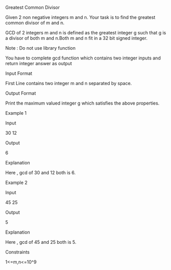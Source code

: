 Greatest Common Divisor

Given 2 non negative integers m and n. Your task is to find the greatest common divisor of m and n.

GCD of 2 integers m and n is defined as the greatest integer g such that g is a divisor of both m and n.Both m and n fit in a 32 bit signed integer.

Note : Do not use library function

You have to complete gcd function which contains two integer inputs and return integer answer as output

Input Format

First Line contains two integer m and n separated by space.

Output Format

Print the maximum valued integer g which satisfies the above properties.

Example 1

Input

30 12

Output

6

Explanation

Here , gcd of 30 and 12 both is 6.

Example 2

Input

45 25

Output

5

Explanation

Here , gcd of 45 and 25 both is 5.

Constraints

1<=m,n<=10^9
